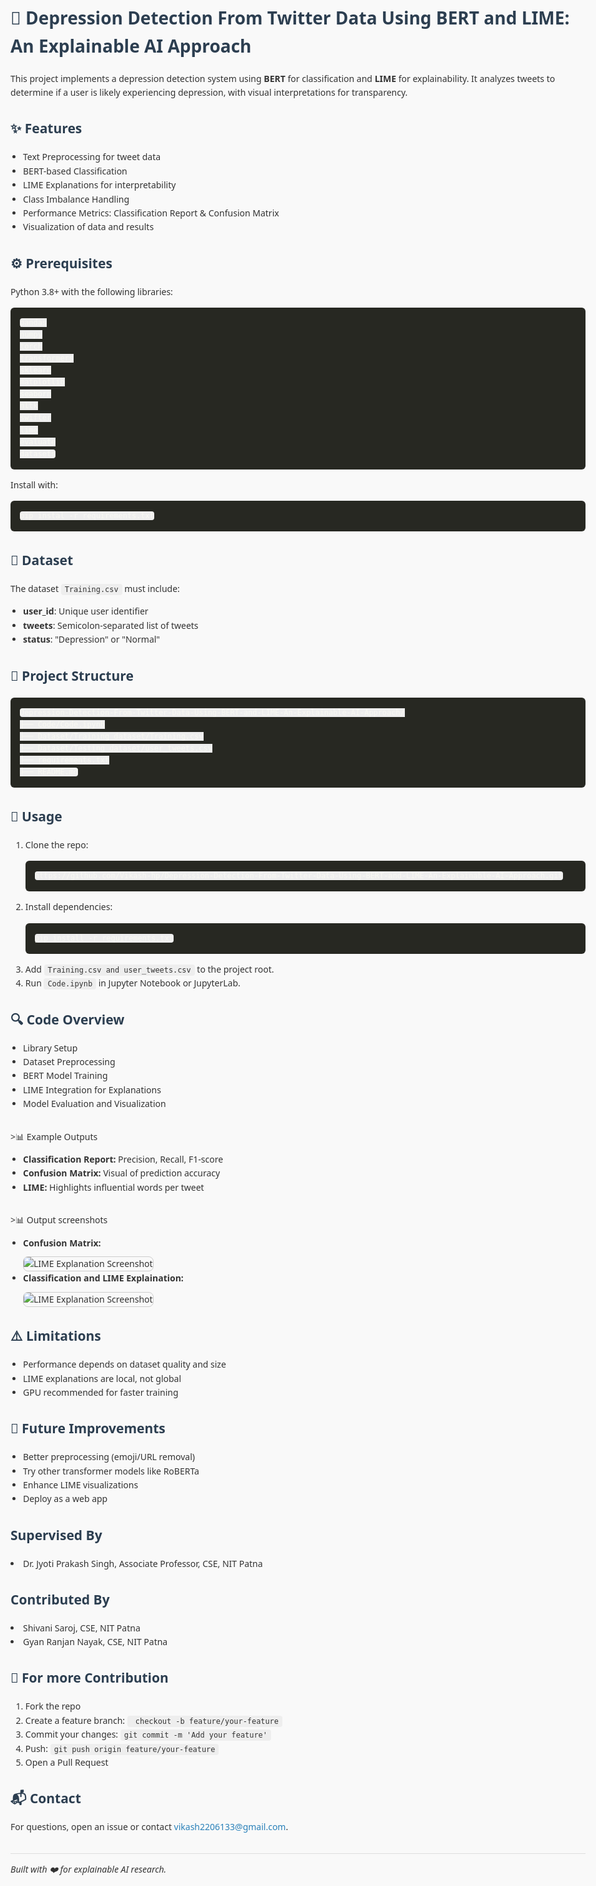 <!DOCTYPE html>
<html lang="en">
<head>
  <meta charset="UTF-8" />
  <meta name="viewport" content="width=device-width, initial-scale=1.0"/>
  <title>Depression Detection From Twitter Data Using BERT and LIME: An Explainable AI Approach</title>
  <style>
    body {
      font-family: 'Segoe UI', Tahoma, Geneva, Verdana, sans-serif;
      line-height: 1.6;
      background-color: #f9f9f9;
      color: #333;
      padding: 20px;
      max-width: 960px;
      margin: auto;
    }
    h1, h2, h3 {
      color: #2c3e50;
    }
    code {
      background: #eee;
      padding: 2px 6px;
      border-radius: 4px;
    }
    pre {
      background: #272822;
      color: #f8f8f2;
      padding: 15px;
      border-radius: 6px;
      overflow-x: auto;
    }
    ul {
      padding-left: 20px;
    }
    .section {
      margin-bottom: 30px;
    }
    .highlight {
      background: #ecf0f1;
      padding: 15px;
      border-left: 5px solid #2980b9;
      margin-top: 10px;
      margin-bottom: 10px;
    }
    a {
      color: #2980b9;
      text-decoration: none;
    }
    a:hover {
      text-decoration: underline;
    }
    hr {
      border: 0;
      height: 1px;
      background: #ddd;
    }
  </style>
</head>
<body>

  <h1>🧠 Depression Detection From Twitter Data Using BERT and LIME: An Explainable AI Approach</h1>

  <div class="section">
    <p>This project implements a depression detection system using <strong>BERT</strong> for classification and <strong>LIME</strong> for explainability. It analyzes tweets to determine if a user is likely experiencing depression, with visual interpretations for transparency.</p>
  </div>

  <div class="section">
    <h2>✨ Features</h2>
    <ul>
      <li>Text Preprocessing for tweet data</li>
      <li>BERT-based Classification</li>
      <li>LIME Explanations for interpretability</li>
      <li>Class Imbalance Handling</li>
      <li>Performance Metrics: Classification Report & Confusion Matrix</li>
      <li>Visualization of data and results</li>
    </ul>
  </div>

  <div class="section">
    <h2>⚙️ Prerequisites</h2>
    <p>Python 3.8+ with the following libraries:</p>
    <pre><code>pandas
numpy
torch
transformers
sklearn
matplotlib
seaborn
nltk
swifter
lime
evaluate
datasets</code></pre>
    <p>Install with:</p>
    <pre><code>pip instal -r requirements.txt</code></pre>
  </div>

  <div class="section">
    <h2>📁 Dataset</h2>
    <p>The dataset <code>Training.csv</code> must include:</p>
    <ul>
      <li><strong>user_id</strong>: Unique user identifier</li>
      <li><strong>tweets</strong>: Semicolon-separated list of tweets</li>
      <li><strong>status</strong>: "Depression" or "Normal"</li>
    </ul>
  </div>

  <div class="section">
    <h2>📂 Project Structure</h2>
    <pre><code>Depression-Detection-From-Twitter-Data-Using-BERT-and-LIME-An-Explainable-AI-Approach/
├── Code/Code.ipynb
├── Dataset/Training dataset/Training.csv
├── Dataset/Testing dataset/user_tweets.csv
├── requirements.txt
├── README.md
</code></pre>
  </div>

  <div class="section">
    <h2>🚀 Usage</h2>
    <ol>
      <li>Clone the repo:<br>
        <pre><code>https://github.com/Vikash-hp/Depression-Detection-From-Twitter-Data-Using-BERT-and-LIME-An-Explainable-AI-Approach.git</code></pre>
      </li>
      <li>Install dependencies:<br>
        <pre><code>pip install -r requirements.txt</code></pre>
      </li>
      <li>Add <code>Training.csv and user_tweets.csv</code> to the project root.</li>
      <li>Run <code>Code.ipynb</code> in Jupyter Notebook or JupyterLab.</li>
    </ol>
  </div>

  <div class="section">
    <h2>🔍 Code Overview</h2>
    <ul>
      <li>Library Setup</li>
      <li>Dataset Preprocessing</li>
      <li>BERT Model Training</li>
      <li>LIME Integration for Explanations</li>
      <li>Model Evaluation and Visualization</li>
    </ul>
  </div>

  <div class="section">
   >📊 Example Outputs</h2>
    <ul>
      <li><strong>Classification Report:</strong> Precision, Recall, F1-score</li>
      <li><strong>Confusion Matrix:</strong> Visual of prediction accuracy</li>
      <li><strong>LIME:</strong> Highlights influential words per tweet</li>
    </ul>
  </div>

  <div class="section">
   >📊 Output screenshots</h2>
    <ul>
      <li><strong>Confusion Matrix:</strong></li>
      <img src="images/lime_output.png" alt="LIME Explanation Screenshot" style="max-width:100%; border:1px solid #ccc; border-radius:8px; margin-top:10px;">
      <li><strong>Classification and LIME Explaination:</strong></li>
      <img src="images/lime_output.png" alt="LIME Explanation Screenshot" style="max-width:100%; border:1px solid #ccc; border-radius:8px; margin-top:10px;">
    </ul>
  </div>

  <div class="section">
    <h2>⚠️ Limitations</h2>
    <ul>
      <li>Performance depends on dataset quality and size</li>
      <li>LIME explanations are local, not global</li>
      <li>GPU recommended for faster training</li>
    </ul>
  </div>

  <div class="section">
    <h2>🔮 Future Improvements</h2>
    <ul>
      <li>Better preprocessing (emoji/URL removal)</li>
      <li>Try other transformer models like RoBERTa</li>
      <li>Enhance LIME visualizations</li>
      <li>Deploy as a web app</li>
    </ul>
  </div>
  <div class="section">
    <h2> Supervised By</h2>
    <li> Dr. Jyoti Prakash Singh, Associate Professor, CSE, NIT Patna</li>
    <h2>Contributed By</h2>
    <li>Shivani Saroj, CSE, NIT Patna</li>
    <li>Gyan Ranjan Nayak, CSE, NIT Patna</li>
  </div>
  <div class="section">
    <h2>🤝 For more Contribution</h2>
    <ol>
      <li>Fork the repo</li>
      <li>Create a feature branch: <code> checkout -b feature/your-feature</code></li>
      <li>Commit your changes: <code>git commit -m 'Add your feature'</code></li>
      <li>Push: <code>git push origin feature/your-feature</code></li>
      <li>Open a Pull Request</li>
    </ol>
  </div>

  <div class="section">
    <h2>📬 Contact</h2>
    <p>For questions, open an issue or contact <a href="mailto:vikash2206133@gmail.com">vikash2206133@gmail.com</a>.</p>
  </div>

  <hr/>
  <p><em>Built with ❤️ for explainable AI research.</em></p>

</body>
</html>
